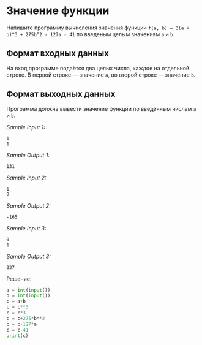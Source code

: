 # Значение функции

Напишите программу вычисления значения функции ```f(a, b) = 3(a + b)^3 + 275b^2 - 127a - 41``` по введеным целым значениям ```a``` и ```b```.

## Формат входных данных
На вход программе подаётся два целых числа, каждое на отдельной строке. В первой строке — значение ```a```, во второй строке — значение ```b```.

## Формат выходных данных
Программа должна вывести значение функции по введённым числам ```a``` и ```b```.

*Sample Input 1:*
```
1
1
```

*Sample Output 1:*
```
131
```

*Sample Input 2:*
```
1
0
```

*Sample Output 2:*
```
-165
```

*Sample Input 3:*
```
0
1
```

*Sample Output 3:*
```
237
```

Решение:
```python
a = int(input())
b = int(input())
c = a+b
c = c**3
c = c*3
c = c+275*b**2
c = c-127*a
c = c-41
print(c)
```
